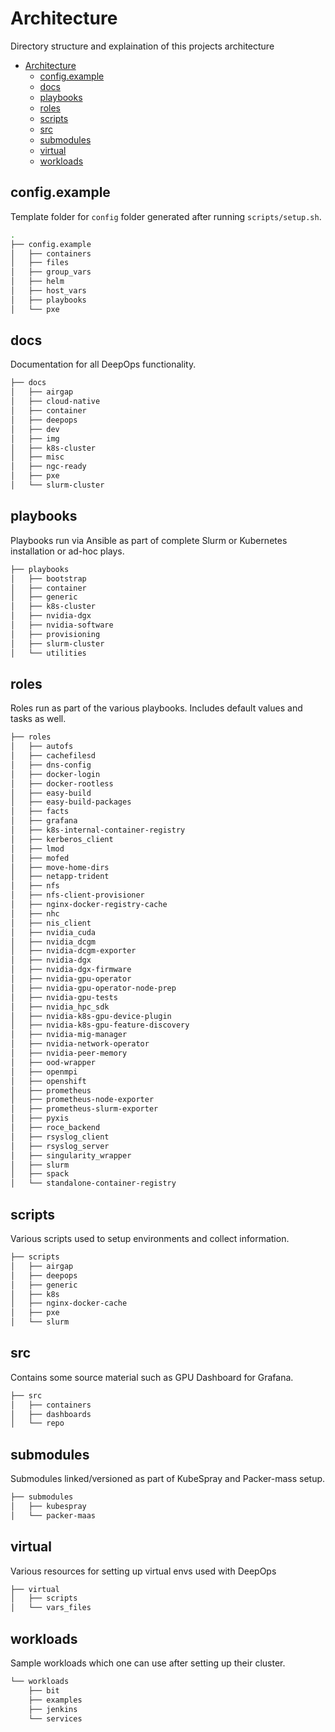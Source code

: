 # Architecture

Directory structure and explaination of this projects architecture

- [Architecture](#architecture)
  - [config.example](#configexample)
  - [docs](#docs)
  - [playbooks](#playbooks)
  - [roles](#roles)
  - [scripts](#scripts)
  - [src](#src)
  - [submodules](#submodules)
  - [virtual](#virtual)
  - [workloads](#workloads)

## config.example
Template folder for `config` folder generated after running `scripts/setup.sh`.
```bash
.
├── config.example
│   ├── containers
│   ├── files
│   ├── group_vars
│   ├── helm
│   ├── host_vars
│   ├── playbooks
│   └── pxe
```

## docs
Documentation for all DeepOps functionality. 
```bash
├── docs
│   ├── airgap
│   ├── cloud-native
│   ├── container
│   ├── deepops
│   ├── dev
│   ├── img
│   ├── k8s-cluster
│   ├── misc
│   ├── ngc-ready
│   ├── pxe
│   └── slurm-cluster
```


## playbooks
Playbooks run via Ansible as part of complete Slurm or Kubernetes installation or ad-hoc plays.
```bash
├── playbooks
│   ├── bootstrap
│   ├── container
│   ├── generic
│   ├── k8s-cluster
│   ├── nvidia-dgx
│   ├── nvidia-software
│   ├── provisioning
│   ├── slurm-cluster
│   └── utilities
```

 
## roles
Roles run as part of the various playbooks. Includes default values and tasks as well.
```bash
├── roles
│   ├── autofs
│   ├── cachefilesd
│   ├── dns-config
│   ├── docker-login
│   ├── docker-rootless
│   ├── easy-build
│   ├── easy-build-packages
│   ├── facts
│   ├── grafana
│   ├── k8s-internal-container-registry
│   ├── kerberos_client
│   ├── lmod
│   ├── mofed
│   ├── move-home-dirs
│   ├── netapp-trident
│   ├── nfs
│   ├── nfs-client-provisioner
│   ├── nginx-docker-registry-cache
│   ├── nhc
│   ├── nis_client
│   ├── nvidia_cuda
│   ├── nvidia_dcgm
│   ├── nvidia-dcgm-exporter
│   ├── nvidia-dgx
│   ├── nvidia-dgx-firmware
│   ├── nvidia-gpu-operator
│   ├── nvidia-gpu-operator-node-prep
│   ├── nvidia-gpu-tests
│   ├── nvidia_hpc_sdk
│   ├── nvidia-k8s-gpu-device-plugin
│   ├── nvidia-k8s-gpu-feature-discovery
│   ├── nvidia-mig-manager
│   ├── nvidia-network-operator
│   ├── nvidia-peer-memory
│   ├── ood-wrapper
│   ├── openmpi
│   ├── openshift
│   ├── prometheus
│   ├── prometheus-node-exporter
│   ├── prometheus-slurm-exporter
│   ├── pyxis
│   ├── roce_backend
│   ├── rsyslog_client
│   ├── rsyslog_server
│   ├── singularity_wrapper
│   ├── slurm
│   ├── spack
│   └── standalone-container-registry
```

## scripts
Various scripts used to setup environments and collect information. 
```bash
├── scripts
│   ├── airgap
│   ├── deepops
│   ├── generic
│   ├── k8s
│   ├── nginx-docker-cache
│   ├── pxe
│   └── slurm
```

## src
Contains some source material such as GPU Dashboard for Grafana. 
```bash
├── src
│   ├── containers
│   ├── dashboards
│   └── repo
```

## submodules
Submodules linked/versioned as part of KubeSpray and Packer-mass setup.
```bash
├── submodules
│   ├── kubespray
│   └── packer-maas
```

## virtual
Various resources for setting up virtual envs used with DeepOps
```bash
├── virtual
│   ├── scripts
│   └── vars_files
```

## workloads
Sample workloads which one can use after setting up their cluster. 
```bash
└── workloads
    ├── bit
    ├── examples
    ├── jenkins
    └── services
```
